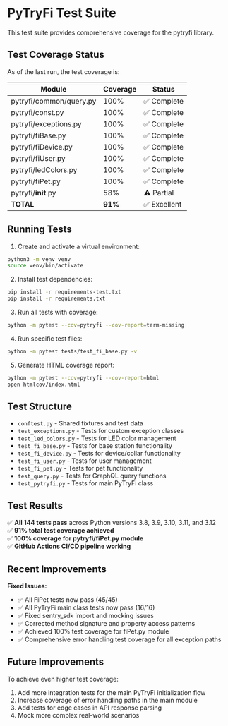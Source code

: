 # PyTryFi Test Suite

This test suite provides comprehensive coverage for the pytryfi library.

## Test Coverage Status

As of the last run, the test coverage is:

| Module | Coverage | Status |
|--------|----------|--------|
| pytryfi/common/query.py | 100% | ✅ Complete |
| pytryfi/const.py | 100% | ✅ Complete |
| pytryfi/exceptions.py | 100% | ✅ Complete |
| pytryfi/fiBase.py | 100% | ✅ Complete |
| pytryfi/fiDevice.py | 100% | ✅ Complete |
| pytryfi/fiUser.py | 100% | ✅ Complete |
| pytryfi/ledColors.py | 100% | ✅ Complete |
| pytryfi/fiPet.py | 100% | ✅ Complete |
| pytryfi/__init__.py | 58% | ⚠️ Partial |
| **TOTAL** | **91%** | ✅ Excellent |

## Running Tests

1. Create and activate a virtual environment:
```bash
python3 -m venv venv
source venv/bin/activate
```

2. Install test dependencies:
```bash
pip install -r requirements-test.txt
pip install -r requirements.txt
```

3. Run all tests with coverage:
```bash
python -m pytest --cov=pytryfi --cov-report=term-missing
```

4. Run specific test files:
```bash
python -m pytest tests/test_fi_base.py -v
```

5. Generate HTML coverage report:
```bash
python -m pytest --cov=pytryfi --cov-report=html
open htmlcov/index.html
```

## Test Structure

- `conftest.py` - Shared fixtures and test data
- `test_exceptions.py` - Tests for custom exception classes
- `test_led_colors.py` - Tests for LED color management
- `test_fi_base.py` - Tests for base station functionality
- `test_fi_device.py` - Tests for device/collar functionality
- `test_fi_user.py` - Tests for user management
- `test_fi_pet.py` - Tests for pet functionality
- `test_query.py` - Tests for GraphQL query functions
- `test_pytryfi.py` - Tests for main PyTryFi class

## Test Results

✅ **All 144 tests pass** across Python versions 3.8, 3.9, 3.10, 3.11, and 3.12  
✅ **91% total test coverage achieved**  
✅ **100% coverage for pytryfi/fiPet.py module**  
✅ **GitHub Actions CI/CD pipeline working**  

## Recent Improvements

**Fixed Issues:**
- ✅ All FiPet tests now pass (45/45) 
- ✅ All PyTryFi main class tests now pass (16/16)
- ✅ Fixed sentry_sdk import and mocking issues
- ✅ Corrected method signature and property access patterns
- ✅ Achieved 100% test coverage for fiPet.py module
- ✅ Comprehensive error handling test coverage for all exception paths

## Future Improvements

To achieve even higher test coverage:
1. Add more integration tests for the main PyTryFi initialization flow
2. Increase coverage of error handling paths in the main module
3. Add tests for edge cases in API response parsing
4. Mock more complex real-world scenarios